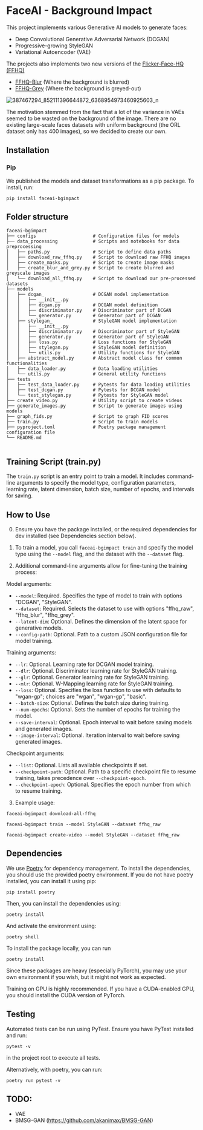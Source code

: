 # FaceAI - Background Impact

This project implements various Generative AI models to generate faces:
- Deep Convolutional Generative Adversarial Network (DCGAN)
- Progressive-growing StyleGAN
- Variational Autoencoder (VAE)

The projects also implements two new versions of the [Flicker-Face-HQ (FFHQ)](https://github.com)
- [FFHQ-Blur](https://www.kaggle.com/datasets/thomaskientz/ffhq-blur) (Where the background is blurred)
- [FFHQ-Grey](https://www.kaggle.com/datasets/thomaskientz/ffhq-grey) (Where the background is greyed-out)

![387467294_852111396644872_6368954973460925603_n](https://github.com/thomktz/FaceAI-BGImpact/assets/60552083/d2a015eb-eabe-4a9c-ad6e-7ed35051241f)


The motivation stemmed from the fact that a lot of the variance in VAEs seemed to be wasted on the background of the image. There are no existing large-scale faces datasets with uniform background (the ORL dataset only has 400 images), so we decided to create our own.

## Installation

### Pip

We published the models and dataset transformations as a pip package. To install, run:

`pip install faceai-bgimpact`

## Folder structure
```
faceai-bgimpact
├── configs                     # Configuration files for models
├── data_processing             # Scripts and notebooks for data preprocessing   
│   ├── paths.py                # Script to define data paths
│   ├── download_raw_ffhq.py    # Script to download raw FFHQ images
│   ├── create_masks.py         # Script to create image masks
│   ├── create_blur_and_grey.py # Script to create blurred and greyscale images
│   └── download_all_ffhq.py    # Script to download our pre-processed datasets
├── models
│   ├── dcgan_                  # DCGAN model implementation
│   │   ├── __init__.py         
│   │   ├── dcgan.py            # DCGAN model definition
│   │   ├── discriminator.py    # Discriminator part of DCGAN
│   │   └── generator.py        # Generator part of DCGAN
│   ├── stylegan_               # StyleGAN model implementation
│   │   ├── __init__.py         
│   │   ├── discriminator.py    # Discriminator part of StyleGAN
│   │   ├── generator.py        # Generator part of StyleGAN
│   │   ├── loss.py             # Loss functions for StyleGAN
│   │   ├── stylegan.py         # StyleGAN model definition
│   │   └── utils.py            # Utility functions for StyleGAN   
│   ├── abstract_model.py       # Abstract model class for common functionalities
│   ├── data_loader.py          # Data loading utilities
│   └── utils.py                # General utility functions
├── tests
│   ├── test_data_loader.py     # Pytests for data loading utilities
│   ├── test_dcgan.py           # Pytests for DCGAN model
│   └── test_stylegan.py        # Pytests for StyleGAN model
├── create_video.py             # Utility script to create videos
├── generate_images.py          # Script to generate images using models
├── graph_fids.py               # Script to graph FID scores
├── train.py                    # Script to train models
├── pyproject.toml              # Poetry package management configuration file
└── README.md


```
## Training Script (train.py)

The `train.py` script is an entry point to train a model. It includes command-line arguments to specify the model type, configuration parameters, learning rate, latent dimension, batch size, number of epochs, and intervals for saving.

## How to Use

0. Ensure you have the package installed, or the required dependencies for dev installed (see Dependencies section below).

1. To train a model, you call `faceai-bgimpact train` and specify the model type using the `--model` flag, and the dataset with the `--dataset` flag. 

2. Additional command-line arguments allow for fine-tuning the training process:

Model arguments:
- `--model`: Required. Specifies the type of model to train with options "DCGAN", "StyleGAN".
- `--dataset`: Required. Selects the dataset to use with options "ffhq_raw", "ffhq_blur", "ffhq_grey".
- `--latent-dim`: Optional. Defines the dimension of the latent space for generative models.
- `--config-path`: Optional. Path to a custom JSON configuration file for model training.

Training arguments:
- `--lr`: Optional. Learning rate for DCGAN model training.
- `--dlr`: Optional. Discriminator learning rate for StyleGAN training.
- `--glr`: Optional. Generator learning rate for StyleGAN training.
- `--mlr`: Optional. W-Mapping learning rate for StyleGAN training.
- `--loss`: Optional. Specifies the loss function to use with defaults to "wgan-gp"; choices are "wgan", "wgan-gp", "basic".
- `--batch-size`: Optional. Defines the batch size during training.
- `--num-epochs`: Optional. Sets the number of epochs for training the model.
- `--save-interval`: Optional. Epoch interval to wait before saving models and generated images.
- `--image-interval`: Optional. Iteration interval to wait before saving generated images.

Checkpoint arguments:
- `--list`: Optional. Lists all available checkpoints if set.
- `--checkpoint-path`: Optional. Path to a specific checkpoint file to resume training, takes precedence over `--checkpoint-epoch`.
- `--checkpoint-epoch`: Optional. Specifies the epoch number from which to resume training.


3. Example usage:

`faceai-bgimpact download-all-ffhq`

`faceai-bgimpact train --model StyleGAN --dataset ffhq_raw`

`faceai-bgimpact create-video --model StyleGAN --dataset ffhq_raw`

## Dependencies

We use [Poetry](https://python-poetry.org/) for dependency management. To install the dependencies, you should use the provided poetry environment. If you do not have poetry installed, you can install it using pip:

`pip install poetry`

Then, you can install the dependencies using:

`poetry install`

And activate the environment using:

`poetry shell`

To install the package locally, you can run 

`poetry install`


Since these packages are heavy (especially PyTorch), you may use your own environment if you wish, but it might not work as expected.

Training on GPU is highly recommended. If you have a CUDA-enabled GPU, you should install the CUDA version of PyTorch.

## Testing

Automated tests can be run using PyTest. Ensure you have PyTest installed and run:

`pytest -v`

in the project root to execute all tests.

Alternatively, with poetry, you can run:

`poetry run pytest -v`

## TODO:
- VAE
- BMSG-GAN (https://github.com/akanimax/BMSG-GAN)
